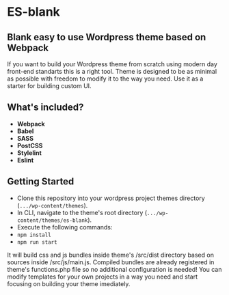 <h1> ES-blank </h1>
<h2> Blank easy to use Wordpress theme based on Webpack</h2>
<p>
  If you want to build your Wordpress theme from scratch using modern day front-end standarts this is a right tool.
  Theme is designed to be as minimal as possible with freedom to modify it to the way you need. Use it as a starter
  for building custom UI.
</p>

<h2> What's included? </h2>
<ul>
  <li><strong>Webpack</strong></li>
  <li><strong>Babel</strong></li>
  <li><strong>SASS</strong></li>
  <li><strong>PostCSS</strong></li>
  <li><strong>Stylelint</strong></li>
  <li><strong>Eslint</strong></li>
</ul>

## Getting Started

* Clone this repository into your wordpress project themes directory (`.../wp-content/themes`).
* In CLI, navigate to the theme's root directory (`.../wp-content/themes/es-blank`).
* Execute the following commands:
* `npm install`
* `npm run start`

<p>
  It will build css and js bundles inside theme's /src/dist directory based on sources inside /src/js/main.js.
  Compiled bundles are already registered in theme's functions.php file so no additional configuration is needed!
  You can modify templates for your own projects in a way you need and start focusing on building your theme imediately.
</p>
